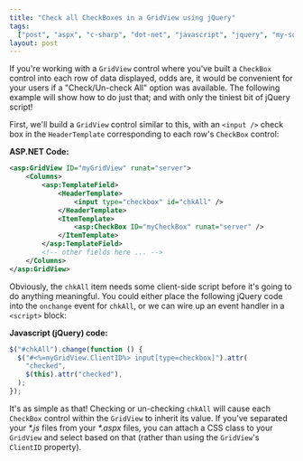 ```yaml
---
title: "Check all CheckBoxes in a GridView using jQuery"
tags:
  ["post", "aspx", "c-sharp", "dot-net", "javascript", "jquery", "my-software"]
layout: post
---
```


If you're working with a `GridView` control where you've built a
`CheckBox` control into each row of data displayed, odds are, it would
be convenient for your users if a "Check/Un-check All" option was
available. The following example will show how to do just that; and with
only the tiniest bit of jQuery script!<!--more-->

First, we'll build a `GridView` control similar to this, with an
`<input />` check box in the `HeaderTemplate` corresponding to each
row's `CheckBox` control:

**ASP.NET Code:**

```xml
<asp:GridView ID="myGridView" runat="server">
	<Columns>
		<asp:TemplateField>
			<HeaderTemplate>
				<input type="checkbox" id="chkAll" />
			</HeaderTemplate>
			<ItemTemplate>
				<asp:CheckBox ID="myCheckBox" runat="server" />
			</ItemTemplate>
		</asp:TemplateField>
		<!-- other fields here ... -->
	</Columns>
</asp:GridView>
```

Obviously, the `chkAll` item needs some client-side script before it's
going to do anything meaningful. You could either place the following
jQuery code into the `onchange` event for `chkAll`, or we can wire up an
event handler in a `<script>` block:

**Javascript (jQuery) code:**

```js
$("#chkAll").change(function () {
  $("#<%=myGridView.ClientID%> input[type=checkbox]").attr(
    "checked",
    $(this).attr("checked"),
  );
});
```

It's as simple as that! Checking or un-checking `chkAll` will cause each
`CheckBox` control within the `GridView` to inherit its value. If you've
separated your _\*.js_ files from your _\*.aspx_ files, you can attach a
CSS class to your `GridView` and select based on that (rather than using
the `GridView`'s `ClientID` property).
